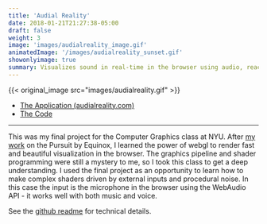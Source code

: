 ```yaml
---
title: 'Audial Reality'
date: 2018-01-21T21:27:38-05:00
draft: false
weight: 3
image: 'images/audialreality_image.gif'
animatedImage: '/images/audialreality_sunset.gif'
showonlyimage: true
summary: Visualizes sound in real-time in the browser using audio, react, shaders, and procedural noise.
---
```


{{< original_image src="images/audialreality.gif" >}}

- [The Application (audialreality.com)](https://audialreality.com/)
- [The Code](https://github.com/oveddan/audial_reality)

---

This was my final project for the Computer Graphics class at NYU. After [my work](pursuit-by-equinox/) on the Pursuit by Equinox,
I learned the power of webgl to render fast and beautiful visualization in the browser. The graphics pipeline and shader programming were
still a mystery to me, so I took this class to get a deep understanding. I used the final project as an opportunity to learn how to make
complex shaders driven by external inputs and procedural noise. In this case the input is the microphone in the browser using the WebAudio API - it works well with
both music and voice.

See the [github readme](https://github.com/oveddan/audial_reality/blob/master/README.md) for technical details.
